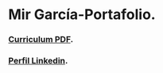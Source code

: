 # Mir García-Portafolio. 
### [Curriculum PDF](https://drive.google.com/file/d/1MfJ-EW47akThpbJJrcVRqke3NVh7CPfw/view?usp=sharing).


### [Perfil Linkedin](https://www.linkedin.com/in/miriangarcia/).